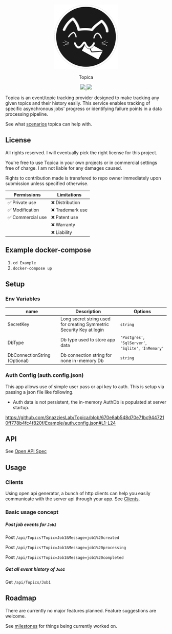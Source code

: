 <p align="center">
<img height="200" src="Source/Assets/Logo.svg"/>
</p>
<p align="center">
 Topica
</p>
<p align="center">
<a href="https://github.com/SnazziesLab/Topica/releases">
<img src="https://img.shields.io/github/v/release/SnazziesLab/Topica?style=flat-square"/>
</a>
<img src="https://github.com/SnazziesLab/Topica/actions/workflows/docker-publish.yml/badge.svg?branch=master"/>
</p>

Topica is an event/topic tracking provider designed to make tracking any given topics and their history easily.
This service enables tracking of specific asynchronous jobs' progress or identifying failure points in a data processing pipeline.

See what [scenarios](./Scenarios) topica can help with.

## License

All rights reserved.
I will eventually pick the right license for this project.

You're free to use Topica in your own projects or in commercial settings free of charge. I am not liable for any damages caused.

Rights to contribution made is transfered to repo owner immediately upon submission unless specified otherwise.

| Permissions       | Limitations      |
| ----------------- | ---------------- |
| ✅ Private use    | ❌ Distribution  |
| ✅ Modification   | ❌ Trademark use |
| ✅ Commercial use | ❌ Patent use    |
|                   | ❌ Warranty      |
|                   | ❌ Liability     |

## Example docker-compose

1. `cd Example`
2. `docker-compose up`

## Setup

### Env Variables

| name                          | Description                                                          | Options                                               |
| ----------------------------- | -------------------------------------------------------------------- | ----------------------------------------------------- |
| SecretKey                     | Long secret string used for creating Symmetric Security Key at login | `string`                                              |
| DbType                        | Db type used to store app data                                       | `'Postgres'`, `'SqlServer'`, `'Sqlite'`, `'InMemory'` |
| DbConnectionString (Optional) | Db connection string for none in-memory Db                           | `string`                                              |

### Auth Config (auth.config.json)

This app allows use of simple user pass or api key to auth. This is setup via passing a json file like following.

- Auth data is not persistent, the in-memory AuthDb is populated at server startup.

https://github.com/SnazziesLab/Topica/blob/670e8ab548d70e71bc9447210ff778b4fc4f820f/Example/auth.config.json#L1-L24

## API

See [Open API Spec](./Source/Topica.Server/Topica.Server/Swagger/Swagger.json)

## Usage

### Clients

Using open api generator, a bunch of http clients can help you easily communicate with the server api through your app.
See [Clients]("./Source/Clients).

### Basic usage concept

##### Post job events for `Job1`

Post `/api/Topics?Topic=Job1&Message=job1%20created`

Post `/api/Topics?Topic=Job1&Message=job1%20processing`

Post `/api/Topics?Topic=Job1&Message=job1%20completed`

##### Get all event history of `Job1`

Get `/api/Topics/Job1`

## Roadmap

There are currently no major features planned. Feature suggestions are welcome.

See [milestones](https://github.com/SnazziesLab/Topica/milestones) for things being currently worked on.
